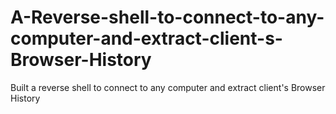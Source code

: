 # A-Reverse-shell-to-connect-to-any-computer-and-extract-client-s-Browser-History
Built a reverse shell to connect to any computer and extract client's Browser History
